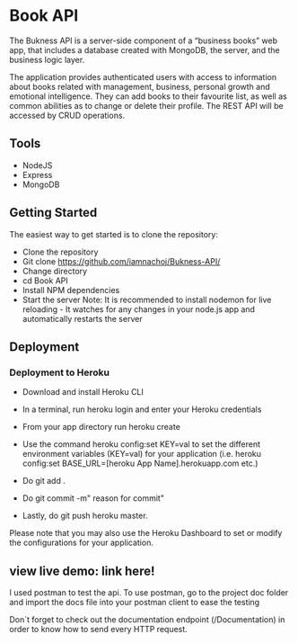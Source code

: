 # Book API
The Bukness API is a server-side component of a “business books” web app, that includes a database created with MongoDB, the server, and the business logic layer.

The application provides authenticated users with access to information about books related with management, business, personal growth and emotional intelligence. They can add books to their favourite list, as well as common abilities as to change or delete their profile. The REST API will be accessed by CRUD operations.

## Tools
- NodeJS
- Express
- MongoDB

## Getting Started
The easiest way to get started is to clone the repository:

 - Clone the repository
 - Git clone https://github.com/iamnachoj/Bukness-API/
 - Change directory
 - cd Book API
 - Install NPM dependencies
 - Start the server Note: It is recommended to install nodemon for live reloading - It watches for any changes in your node.js app and automatically restarts the server


 ## Deployment
 ###  Deployment to Heroku
 
 - Download and install Heroku CLI

 - In a terminal, run heroku login and enter your Heroku credentials

 - From your app directory run heroku create

 - Use the command heroku config:set KEY=val to set the different environment variables (KEY=val) for your application (i.e. heroku config:set BASE_URL=[heroku App Name].herokuapp.com etc.)

 - Do git add .

 - Do git commit -m" reason for commit"

 - Lastly, do git push heroku master.

Please note that you may also use the Heroku Dashboard to set or modify the configurations for your application.

## view live demo: link here!

I used postman to test the api. To use postman, go to the project doc folder and import the docs file into your postman client to ease the testing

Don´t forget to check out the documentation endpoint (/Documentation) in order to know how to send every HTTP request.
